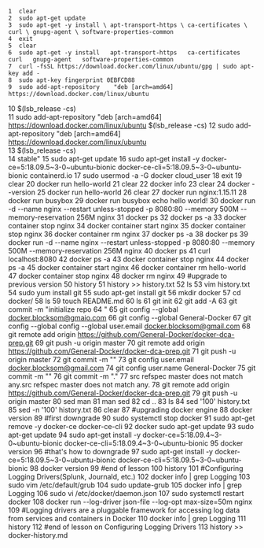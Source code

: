     1  clear
    2  sudo apt-get update
    3  sudo apt-get -y install \ apt-transport-https \ ca-certificates \ curl \ gnupg-agent \ software-properties-common
    4  exit
    5  clear
    6  sudo apt-get -y install   apt-transport-https   ca-certificates   curl   gnupg-agent   software-properties-common
    7  curl -fsSL https://download.docker.com/linux/ubuntu/gpg | sudo apt-key add -
    8  sudo apt-key fingerprint 0EBFCD88
    9  sudo add-apt-repository    "deb [arch=amd64] https://download.docker.com/linux/ubuntu 
   10     $(lsb_release -cs) \
   11  sudo add-apt-repository    "deb [arch=amd64] https://download.docker.com/linux/ubuntu    $(lsb_release -cs) 
   12  sudo add-apt-repository    "deb [arch=amd64] https://download.docker.com/linux/ubuntu \
   13     $(lsb_release -cs) \
   14     stable"
   15  sudo apt-get update
   16  sudo apt-get install -y docker-ce=5:18.09.5~3-0~ubuntu-bionic docker-ce-cli=5:18.09.5~3-0~ubuntu-bionic containerd.io
   17  sudo usermod -a -G docker cloud_user
   18  exit
   19  clear
   20  docker run hello-world
   21  clear
   22  docker info
   23  clear
   24  docker --version
   25  docker run hello-world
   26  clear
   27  docker run nginx:1.15.11
   28  docker run busybox
   29  docker run busybox echo hello world!
   30  docker run -d --name nginx --restart unless-stopped -p 8080:80 --memory 500M --memory-reservation 256M nginx
   31  docker ps
   32  docker ps -a
   33  docker container stop nginx
   34  docker container start nginx
   35  docker container stop nginx
   36  docker container rm nginx
   37  docker ps -a
   38  docker ps
   39  docker run -d --name nginx --restart unless-stopped -p 8080:80 --memory 500M --memory-reservation 256M nginx
   40  docker ps
   41  curl localhost:8080
   42  docker ps -a
   43  docker container stop nginx
   44  docker ps -a
   45  docker container start nginx
   46  docker container rm hello-world
   47  docker container stop nginx
   48  docker rm nginx
   49  #upgrade to previous version
   50  history
   51  history >> history.txt
   52  ls
   53  vim history.txt
   54  sudo yum install git
   55  sudo apt-get install git
   56  mkdir docker
   57  cd docker/
   58  ls
   59  touch README.md
   60  ls
   61  git init
   62  git add -A
   63  git commit -m "initialize repo
   64  "
   65  git config --global docker.blocksom@gmaio.com
   66  git config --global General-Docker
   67  git config --global config --global user.email docker.blocksom@gmail.com
   68  git remote add origin https://github.com/General-Docker/docker-dca-prep.git
   69  git push -u origin master
   70  git remote add origin https://github.com/General-Docker/docker-dca-prep.git
   71  git push -u origin master
   72  git commit -m ""
   73  git config user.email docker.blocksom@gmail.com
   74  git config user.name General-Docker
   75  git commit -m ""
   76  git commit -m "."
   77  src refspec master does not match any.src refspec master does not match any.
   78  git remote add origin https://github.com/General-Docker/docker-dca-prep.git
   79  git push -u origin master
   80  sed man
   81  man sed
   82  cd ..
   83  ls
   84  sed '100' history.txt 
   85  sed -n '100' history.txt 
   86  clear
   87  #upgrading docker engine
   88  docker version
   89  #first downgrade
   90  sudo systemctl stop docker
   91  sudo apt-get remove -y docker-ce docker-ce-cli
   92  docker sudo apt-get update
   93  sudo apt-get update
   94  sudo apt-get install -y docker-ce=5:18.09.4~3-0~ubuntu-bionic docker-ce-cli=5:18.09.4~3-0~ubuntu-bionic
   95  docker version
   96  #that's how to downgrade
   97  sudo apt-get install -y docker-ce=5:18.09.5~3-0~ubuntu-bionic docker-ce-cli=5:18.09.5~3-0~ubuntu-bionic
   98  docker version
   99  #end of lesson
  100  history
  101  #Configuring Logging Drivers(Splunk, Journald, etc.)
  102  docker info | grep Logging
  103  sudo vim /etc/default/grub
  104  sudo update-grub
  105  docker info | grep Logging
  106  sudo vi /etc/docker/daemon.json
  107  sudo systemctl restart docker
  108  docker run --log-driver json-file --log-opt max-size=50m nginx
  109  #Logging drivers are a pluggable framework for accessing log data from services and containers in Docker
  110  docker info | grep Logging
  111  history
  112  #end of lesson on Configuring Logging Drivers
  113  history >> docker-history.md
